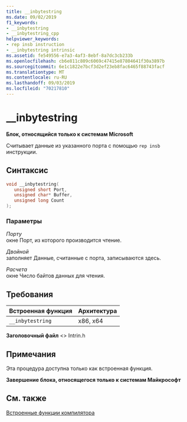 ```yaml
---
title: __inbytestring
ms.date: 09/02/2019
f1_keywords:
- __inbytestring
- __inbytestring_cpp
helpviewer_keywords:
- rep insb instruction
- __inbytestring intrinsic
ms.assetid: fe549556-e7a3-4af3-8ebf-8a7dc3cb233b
ms.openlocfilehash: cb6e811c809c6069c47415e87804641f30a3897b
ms.sourcegitcommit: 6e1c1822e7bcf3d2ef23eb8fac6465f88743facf
ms.translationtype: MT
ms.contentlocale: ru-RU
ms.lasthandoff: 09/03/2019
ms.locfileid: "70217810"
---
```

# <a name="__inbytestring"></a>__inbytestring

**Блок, относящийся только к системам Microsoft**

Считывает данные из указанного порта с помощью `rep insb` инструкции.

## <a name="syntax"></a>Синтаксис

```C
void __inbytestring(
   unsigned short Port,
   unsigned char* Buffer,
   unsigned long Count
);
```

### <a name="parameters"></a>Параметры

*Порту*\
окне Порт, из которого производится чтение.

*Двойной*\
заполняет Данные, считанные с порта, записываются здесь.

*Расчета*\
окне Число байтов данных для чтения.

## <a name="requirements"></a>Требования

|Встроенная функция|Архитектура|
|---------------|------------------|
|`__inbytestring`|x86, x64|

**Заголовочный файл** \<> Intrin.h

## <a name="remarks"></a>Примечания

Эта процедура доступна только как встроенная функция.

**Завершение блока, относящегося только к системам Майкрософт**

## <a name="see-also"></a>См. также

[Встроенные функции компилятора](../intrinsics/compiler-intrinsics.md)
